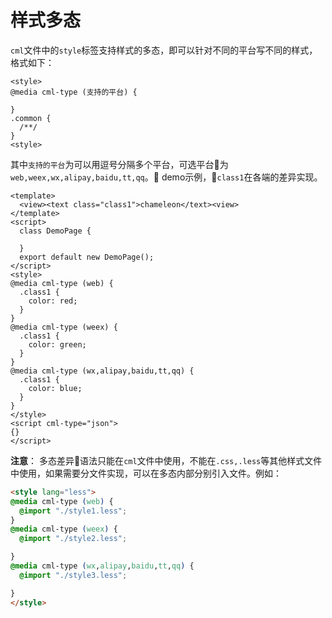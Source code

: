 # 样式多态
`cml`文件中的`style`标签支持样式的多态，即可以针对不同的平台写不同的样式，格式如下：
```
<style>
@media cml-type (支持的平台) {

}
.common {
  /**/
}
<style>
```
其中`支持的平台`为可以用逗号分隔多个平台，可选平台为`web,weex,wx,alipay,baidu,tt,qq`。
demo示例，`class1`在各端的差异实现。
```
<template>
  <view><text class="class1">chameleon</text><view>
</template>
<script>
  class DemoPage {

  }
  export default new DemoPage();
</script>
<style>
@media cml-type (web) {
  .class1 {
    color: red;
  }
}
@media cml-type (weex) {
  .class1 {
    color: green;
  }
}
@media cml-type (wx,alipay,baidu,tt,qq) {
  .class1 {
    color: blue;
  }
}
</style>
<script cml-type="json">
{}
</script>
```

**注意**： 多态差异语法只能在`cml`文件中使用，不能在`.css,.less`等其他样式文件中使用，如果需要分文件实现，可以在多态内部分别引入文件。例如：
```html
<style lang="less">
@media cml-type (web) {
  @import "./style1.less";
}
@media cml-type (weex) {
  @import "./style2.less";

}
@media cml-type (wx,alipay,baidu,tt,qq) {
  @import "./style3.less";

}
</style>
```
